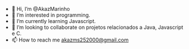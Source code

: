- 👋 Hi, I’m @AkazMarinho
- 👀 I’m interested in programming.
- 🌱 I’m currently learning Javascript.
- 💞️ I’m looking to collaborate on projetos relacionados a Java, Javascript e C.
- 📫 How to reach me akazms252000@gmail.com

<!---
AkazMarinho/AkazMarinho is a ✨ special ✨ repository because its `README.md` (this file) appears on your GitHub profile.
You can click the Preview link to take a look at your changes.
--->
